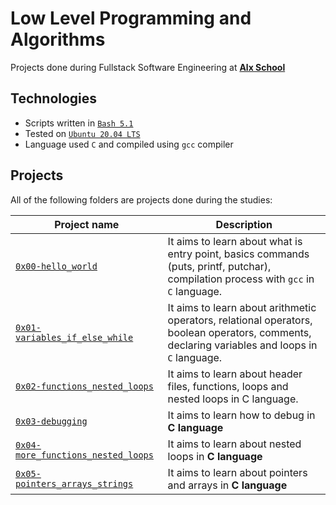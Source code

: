 # Low Level Programming and Algorithms

Projects done during Fullstack Software Engineering at [**Alx School**](https://www.alxafrica.com/)

## Technologies

-   Scripts written in [`Bash 5.1`](https://www.gnu.org/software/bash/)
-   Tested on [`Ubuntu 20.04 LTS`](https://ubuntu.com/download/desktop)
-   Language used `C` and compiled using `gcc` compiler

## Projects

All of the following folders are projects done during the studies:

| Project name                           | Description                                                                                                                          |
| -------------------------------------- | ------------------------------------------------------------------------------------------------------------------------------------ |
| [`0x00-hello_world`](0x00-hello_world) | It aims to learn about what is entry point, basics commands (puts, printf, putchar), compilation process with `gcc` in `C` language. |
| [`0x01-variables_if_else_while`](0x00-variables_if_else_while) | It aims to learn about arithmetic operators, relational operators, boolean operators, comments, declaring variables and loops in `C` language.  |
| [`0x02-functions_nested_loops`](0x02-functions_nested_loops) | It aims to learn about header files, functions, loops and nested loops in C language. |
| [`0x03-debugging`](0x03-debugging) | It aims to learn how to debug in **C language** |
| [`0x04-more_functions_nested_loops`](0x04-more_functions_nested_loops) | It aims to learn about nested loops in **C language** |
| [`0x05-pointers_arrays_strings`](0x05-pointers_arrays_strings) | It aims to learn about pointers and arrays in **C language** |

